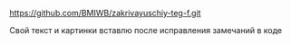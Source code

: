 https://github.com/BMIWB/zakrivayuschiy-teg-f.git

Свой текст и картинки вставлю после исправления замечаний в коде
